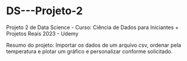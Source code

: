 # DS---Projeto-2
Projeto 2 de Data Science - Curso: Ciência de Dados para Iniciantes + Projetos Reais 2023 - Udemy

Resumo do projeto: Importar os dados de um arquivo csv, ordenar pela temperatura e plotar um gráfico e personalizar conforme solicitado.
